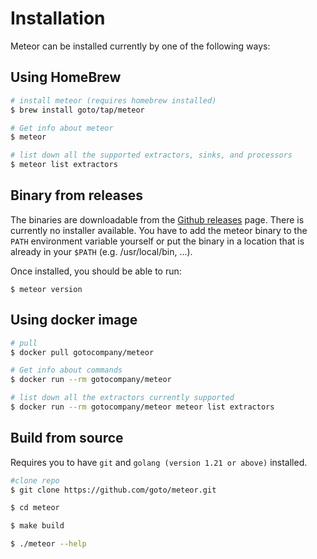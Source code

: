 # Installation

Meteor can be installed currently by one of the following ways:

## Using HomeBrew

```sh
# install meteor (requires homebrew installed)
$ brew install goto/tap/meteor

# Get info about meteor
$ meteor

# list down all the supported extractors, sinks, and processors
$ meteor list extractors
```

## Binary from releases

The binaries are downloadable from the [Github releases][github-releases] page.
There is currently no installer available.
You have to add the meteor binary to the `PATH` environment variable yourself or put the binary in a location that is already in your `$PATH` (e.g. /usr/local/bin, ...).

Once installed, you should be able to run:

```$ meteor version```

## Using docker image

```bash
# pull
$ docker pull gotocompany/meteor

# Get info about commands
$ docker run --rm gotocompany/meteor

# list down all the extractors currently supported
$ docker run --rm gotocompany/meteor meteor list extractors
```

## Build from source

Requires you to have `git` and `golang (version 1.21 or above)` installed.

```bash
#clone repo
$ git clone https://github.com/goto/meteor.git

$ cd meteor

$ make build

$ ./meteor --help
```

[github-releases]: https://github.com/goto/meteor/releases
